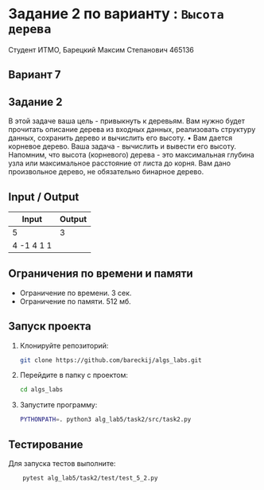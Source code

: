 # Задание 2 по варианту : `Высота дерева`

Студент ИТМО, Барецкий Максим Степанович 465136

## Вариант 7

## Задание 2

В этой задаче ваша цель - привыкнуть к деревьям. Вам нужно будет прочитать
описание дерева из входных данных, реализовать структуру данных, сохранить
дерево и вычислить его высоту.
• Вам дается корневое дерево. Ваша задача - вычислить и вывести его высоту.
Напомним, что высота (корневого) дерева - это максимальная глубина узла
или максимальное расстояние от листа до корня. Вам дано произвольное
дерево, не обязательно бинарное дерево.

## Input / Output

| Input      | Output |
| ---------- | ------ |
| 5          | 3      |
| 4 -1 4 1 1 |        |

## Ограничения по времени и памяти

- Ограничение по времени. 3 сек.
- Ограничение по памяти. 512 мб.

## Запуск проекта

1. Клонируйте репозиторий:
   ```bash
   git clone https://github.com/bareckij/algs_labs.git
   ```
2. Перейдите в папку с проектом:
   ```bash
   cd algs_labs
   ```
3. Запустите программу:

   ```bash
   PYTHONPATH=. python3 alg_lab5/task2/src/task2.py
   ```

## Тестирование

Для запуска тестов выполните:

```bash
    pytest alg_lab5/task2/test/test_5_2.py
```
